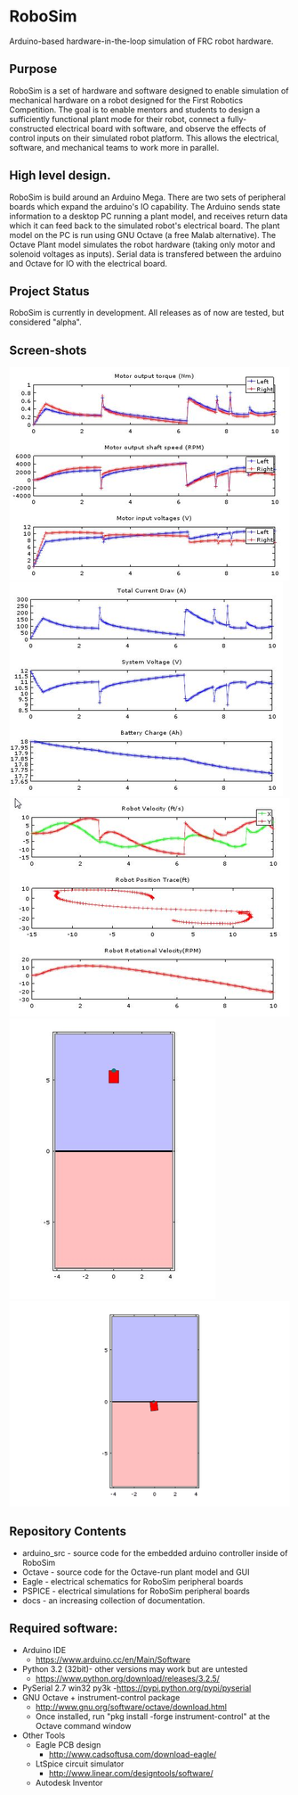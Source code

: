 # RoboSim
Arduino-based hardware-in-the-loop simulation of FRC robot hardware.

## Purpose
RoboSim is a set of hardware and software designed to enable simulation of 
mechanical hardware on a robot designed for the First Robotics Competition. 
The goal is to enable mentors and students to design a sufficiently functional plant mode for their robot, 
connect a fully-constructed electrical board with software, and observe the effects of control inputs on 
their simulated robot platform. This allows the electrical, software, and mechanical teams to work more in parallel.

## High level design.
RoboSim is build around an Arduino Mega. There are two sets of peripheral boards which 
expand the arduino's IO capability. The Arduino sends state information to a desktop PC 
running a plant model, and receives return data which it can feed back to the simulated 
robot's electrical board. The plant model on the PC is run using GNU Octave (a free Malab 
alternative). The Octave Plant model simulates the robot hardware (taking only motor and 
solenoid voltages as inputs). Serial data is transfered between the arduino and Octave for 
IO with the electrical board.

## Project Status
RoboSim is currently in development. All releases as of now are tested, but considered "alpha". 

## Screen-shots
[![Screenshot](/docs/sample_screenshots/motors.jpg)](docs/sample_screenshots/)
[![Screenshot](/docs/sample_screenshots/electrical.jpg)](docs/sample_screenshots/)
[![Screenshot](/docs/sample_screenshots/Robot_Physical.jpg)](docs/sample_screenshots/)
[![Screenshot](/docs/sample_screenshots/Robot_Figure.jpg)](docs/sample_screenshots/)
[![Screenshot](/docs/sample_screenshots/wall_bounce_animation.gif)](docs/sample_screenshots/)

## Repository Contents
- arduino_src - source code for the embedded arduino controller inside of RoboSim
- Octave - source code for the Octave-run plant model and GUI
- Eagle - electrical schematics for RoboSim peripheral boards
- PSPICE - electrical simulations for RoboSim peripheral boards
- docs - an increasing collection of documentation.

## Required software:
- Arduino IDE
  - https://www.arduino.cc/en/Main/Software
- Python 3.2 (32bit)- other versions may work but are untested
  - https://www.python.org/download/releases/3.2.5/
- PySerial 2.7 win32 py3k
  -https://pypi.python.org/pypi/pyserial
- GNU Octave + instrument-control package
  - http://www.gnu.org/software/octave/download.html
  - Once installed, run "pkg install -forge instrument-control" at the Octave command window
- Other Tools
  - Eagle PCB design
    - http://www.cadsoftusa.com/download-eagle/
  - LtSpice circuit simulator
    - http://www.linear.com/designtools/software/
  - Autodesk Inventor

